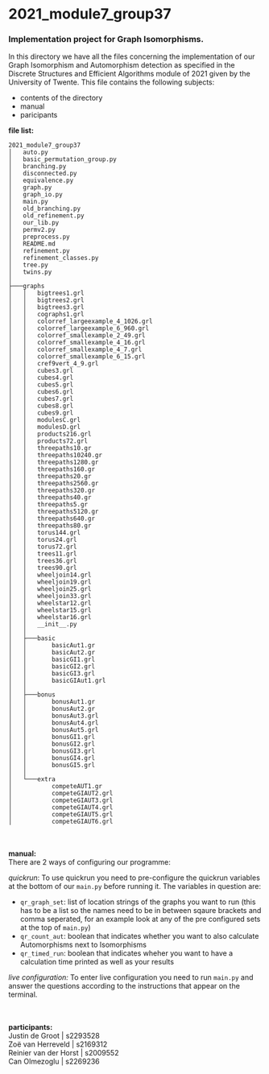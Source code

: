 # 2021_module7_group37<br>

### Implementation project for Graph Isomorphisms.<br>
In this directory we have all the files concerning the implementation of our Graph Isomorphism and Automorphism detection as specified in the Discrete Structures and Efficient Algorithms module of 2021 given by the University of Twente. This file contains the following subjects:

* contents of the directory
* manual
* paricipants

**file list:**<br>
```
2021_module7_group37
│   auto.py
│   basic_permutation_group.py
│   branching.py
│   disconnected.py
│   equivalence.py
│   graph.py
│   graph_io.py
│   main.py
│   old_branching.py
│   old_refinement.py
│   our_lib.py
│   permv2.py
│   preprocess.py
│   README.md
│   refinement.py
│   refinement_classes.py
│   tree.py
│   twins.py
│
├───graphs
│   │   bigtrees1.grl
│   │   bigtrees2.grl
│   │   bigtrees3.grl
│   │   cographs1.grl
│   │   colorref_largeexample_4_1026.grl
│   │   colorref_largeexample_6_960.grl
│   │   colorref_smallexample_2_49.grl
│   │   colorref_smallexample_4_16.grl
│   │   colorref_smallexample_4_7.grl
│   │   colorref_smallexample_6_15.grl
│   │   cref9vert_4_9.grl
│   │   cubes3.grl
│   │   cubes4.grl
│   │   cubes5.grl
│   │   cubes6.grl
│   │   cubes7.grl
│   │   cubes8.grl
│   │   cubes9.grl
│   │   modulesC.grl
│   │   modulesD.grl
│   │   products216.grl
│   │   products72.grl
│   │   threepaths10.gr
│   │   threepaths10240.gr
│   │   threepaths1280.gr
│   │   threepaths160.gr
│   │   threepaths20.gr
│   │   threepaths2560.gr
│   │   threepaths320.gr
│   │   threepaths40.gr
│   │   threepaths5.gr
│   │   threepaths5120.gr
│   │   threepaths640.gr
│   │   threepaths80.gr
│   │   torus144.grl
│   │   torus24.grl
│   │   torus72.grl
│   │   trees11.grl
│   │   trees36.grl
│   │   trees90.grl
│   │   wheeljoin14.grl
│   │   wheeljoin19.grl
│   │   wheeljoin25.grl
│   │   wheeljoin33.grl
│   │   wheelstar12.grl
│   │   wheelstar15.grl
│   │   wheelstar16.grl
│   │   __init__.py
│   │
│   ├───basic
│   │       basicAut1.gr
│   │       basicAut2.gr
│   │       basicGI1.grl
│   │       basicGI2.grl
│   │       basicGI3.grl
│   │       basicGIAut1.grl
│   │
│   ├───bonus
│   │       bonusAut1.gr
│   │       bonusAut2.gr
│   │       bonusAut3.grl
│   │       bonusAut4.grl
│   │       bonusAut5.grl
│   │       bonusGI1.grl
│   │       bonusGI2.grl
│   │       bonusGI3.grl
│   │       bonusGI4.grl
│   │       bonusGI5.grl
│   │
│   └───extra
│           competeAUT1.gr
│           competeGIAUT2.grl
│           competeGIAUT3.grl
│           competeGIAUT4.grl
│           competeGIAUT5.grl
│           competeGIAUT6.grl

```
<br><br>
**manual:**<br>
There are 2 ways of configuring our programme:<br>

*quickrun*: To use quickrun you need to pre-configure the quickrun variables at the bottom of our ```main.py``` before running it. The variables in question are: 
* ```qr_graph_set```: list of location strings of the graphs you want to run  (this has to be a list so the names need to be in between sqaure brackets and comma seperated, for an example look at any of the pre configured sets at the top of ```main.py```) 
* ```qr_count_aut```: boolean that indicates whether you want to also calculate Automorphisms next to Isomorphisms 
* ```qr_timed_run```: boolean that indicates wheher you want to have a calculation time printed as well as your results


*live configuration:* To enter live configuration you need to run ```main.py``` and answer the questions according to the instructions that appear on the terminal.

<br><br>
**participants:**<br>
Justin de Groot | s2293528<br>
Zoë van Herreveld | s2169312<br>
Reinier van der Horst | s2009552<br>
Can Olmezoglu | s2269236
